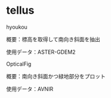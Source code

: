 # tellus
hyoukou

概要：標高を取得して南向き斜面を抽出

使用データ：ASTER-GDEM2

OpticalFig

概要：南向き斜面かつ緑地部分をプロット

使用データ：AVNIR
